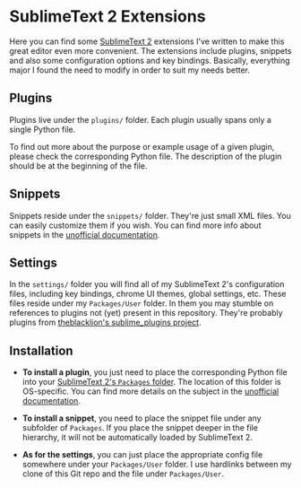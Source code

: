 SublimeText 2 Extensions
========================

Here you can find some [SublimeText 2](http://sublimetext.com/2) extensions I've written to make this
great editor even more convenient. The extensions include plugins, snippets and also some configuration
options and key bindings. Basically, everything major I found the need to modify in order to suit my
needs better.

Plugins
-------

Plugins live under the `plugins/` folder. Each plugin usually spans only a single Python file.

To find out more about the purpose or example usage of a given plugin, please check the
corresponding Python file. The description of the plugin should be at the beginning of the file.

Snippets
--------

Snippets reside under the `snippets/` folder. They're just small XML files. You can easily customize
them if you wish. You can find more info about snippets in the
[unofficial documentation](http://sublimetext.info/docs/en/extensibility/snippets.html).

Settings
--------

In the `settings/` folder you will find all of my SublimeText 2's configuration files, including
key bindings, chrome UI themes, global settings, etc. These files reside under my `Packages/User`
folder. In them you may stumble on references to plugins not (yet) present in this repository.
They're probably plugins from
[theblacklion's sublime_plugins project](https://bitbucket.org/theblacklion/sublime_plugins/overview).

Installation
------------

* **To install a plugin**, you just need to place the corresponding Python file into your
  [SublimeText 2's `Packages` folder](http://sublimetext.info/docs/en/basic_concepts.html#the-packages-directory).
  The location of this folder is OS-specific. You can find more details on the subject in the
  [unofficial documentation](http://sublimetext.info/docs/en/extensibility/plugins.html).

* **To install a snippet**, you need to place the snippet file under any subfolder of `Packages`. If you
  place the snippet deeper in the file hierarchy, it will not be automatically loaded by SublimeText 2.

* **As for the settings**, you can just place the appropriate config file somewhere under your `Packages/User`
  folder. I use hardlinks between my clone of this Git repo and the file under `Packages/User`.